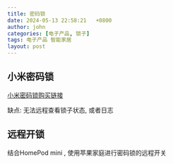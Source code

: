 ```yaml
---
title: 密码锁
date: 2024-05-13 22:58:21   +0800
author: john
categories: [电子产品, 锁子]
tags: 电子产品 智能家居
layout: post
---
```



## 小米密码锁

[小米密码锁购买链接](https://passport.jd.com/new/login.aspx?ReturnUrl=https%3A%2F%2Fitem.jd.com%2F100008764851.html&czLogin=1)

缺点: 无法远程查看锁子状态, 或者日志



## 远程开锁

结合HomePod mini , 使用苹果家庭进行密码锁的远程开关

